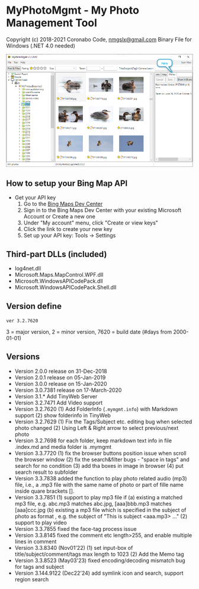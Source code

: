 # MyPhotoMgmt - My Photo Management Tool #
Copyright (c) 2018-2021 Coronabo Code, nmgslx@gmail.com
Binary File for Windows (.NET 4.0 needed)

![screenshot](2022-11-01.png)

## How to setup your Bing Map API
* Get your API key
   1. Go to the [Bing Maps Dev Center](https://www.bingmapsportal.com/)
   2. Sign in to the Bing Maps Dev Center with your existing Microsoft Account or Create a new one
   3. Under "My account" menu, click "Create or view keys"
   4. Click the link to create your new key
   5. Set up your API key: Tools -> Settings  

## Third-part DLLs (included)
   * log4net.dll
   * Microsoft.Maps.MapControl.WPF.dll
   * Microsoft.WindowsAPICodePack.dll
   * Microsoft.WindowsAPICodePack.Shell.dll

## Version define
`ver 3.2.7620`

3 = major version, 
2 = minor version, 
7620 = build date (#days from 2000-01-01)

## Versions
* Version 2.0.0 release on 31-Dec-2018
* Version 2.0.1 release on 05-Jan-2019
* Version 3.0.0 release on 15-Jan-2020
* Version 3.0.7381 release on 17-March-2020
* Version 3.1.* Add TinyWeb Server
* Version 3.2.7471 Add Video support
* Version 3.2.7620 (1) Add FolderInfo (`.mymgmt.info`) with Markdown support (2) show folderinfo in TinyWeb
* Version 3.2.7629 (1) Fix the Tags/Subject etc. editing bug when selected photo changed (2) Using Left & Right arrow to select previous/next photo
* Version 3.2.7698 for each folder, keep markdown text info in file .index.md and media folder is .mymgmt
* Version 3.3.7720 (1) fix the browser buttons position issue when scroll the browser window (2) fix the search&filter bugs - "space in tags" and search for no condition (3) add tha boxes in image in browser (4) put search result to subfolder
* Version 3.3.7838 added the function to play photo related audio (mp3) file, i.e., a .mp3 file with the same name of photo or part of fille name inside quare brackets [].
* Version 3.3.7851 (1) support to play mp3 file if (a) existing a matched mp3 file, e.g. abc.mp3 matches abc.jpg, [aaa]bbb.mp3 matches [aaa]ccc.jpg (b) existing a mp3 file which is specified in the subject of photo as format <mp3-file-name>, e.g. the subject of "This is subject <aaa.mp3> ..."  (2) support to play video
* Version 3.3.7855 fixed the face-tag process issue
* Version 3.3.8145 fixed the comment etc length>255, and enable multiple lines in comment
* Version 3.3.8340 (Nov01'22) (1) set input-box of title/subject/comment/tags max length to 1023 (2) Add the Memo tag
* Version 3.3.8523 (May03'23) fixed encoding/decoding mismatch bug for tags and subject
* Version 3.144.9122 (Dec22'24) add symlink icon and search, support region search
